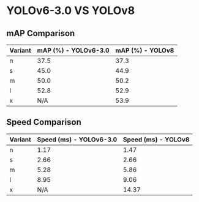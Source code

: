 ---
---
# YOLOv6-3.0 VS YOLOv8

## mAP Comparison

| Variant | mAP (%) - YOLOv6-3.0 | mAP (%) - YOLOv8 |
|---------|--------------------|--------------------|
| n | 37.5 | 37.3 |
| s | 45.0 | 44.9 |
| m | 50.0 | 50.2 |
| l | 52.8 | 52.9 |
| x | N/A | 53.9 |

## Speed Comparison

| Variant | Speed (ms) - YOLOv6-3.0 | Speed (ms) - YOLOv8 |
|---------|-----------------------|-----------------------|
| n | 1.17 | 1.47 |
| s | 2.66 | 2.66 |
| m | 5.28 | 5.86 |
| l | 8.95 | 9.06 |
| x | N/A | 14.37 |
